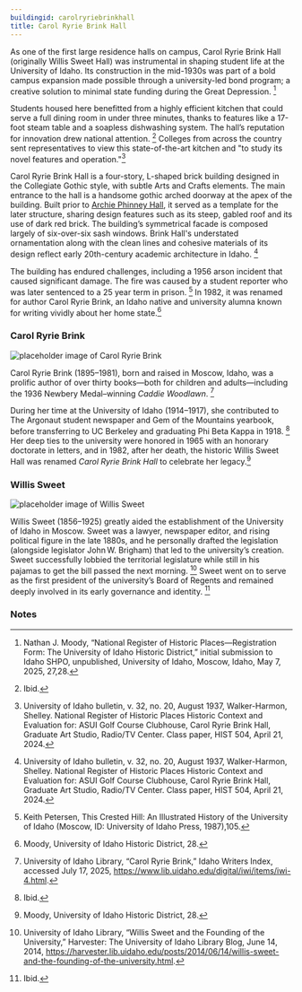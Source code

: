```yaml
---
buildingid: carolryriebrinkhall
title: Carol Ryrie Brink Hall
---
```


As one of the first large residence halls on campus, Carol Ryrie Brink Hall (originally Willis Sweet Hall) was instrumental in shaping student life at the University of Idaho. Its construction in the mid-1930s was part of a bold campus expansion made possible through a university-led bond program; a creative solution to minimal state funding during the Great Depression. [^1]

Students housed here benefitted from a highly efficient kitchen that could serve a full dining room in under three minutes, thanks to features like a 17-foot steam table and a soapless dishwashing system. The hall’s reputation for innovation drew national attention. [^2] Colleges from across the country sent representatives to view this state-of-the-art kitchen and "to study its novel features and operation."[^3] 

Carol Ryrie Brink Hall is a four-story, L-shaped brick building designed in the Collegiate Gothic style, with subtle Arts and Crafts elements. The main entrance to the hall is a handsome gothic arched doorway at the apex of the building. Built prior to [Archie Phinney Hall](/digital/campus/buildings/archiephinneyhall), it served as a template for the later structure, sharing design features such as its steep, gabled roof and its use of dark red brick. The building’s symmetrical facade is composed largely of six-over-six sash windows. Brink Hall's understated ornamentation along with the clean lines and cohesive materials of its design reflect early 20th-century academic architecture in Idaho. [^3]

The building has endured challenges, including a 1956 arson incident that caused significant damage. The fire was caused by a student reporter who was later sentenced to a 25 year term in prison. [^4] In 1982, it was renamed for author Carol Ryrie Brink, an Idaho native and university alumna known for writing vividly about her home state.[^5] 

### Carol Ryrie Brink 

![placeholder image of Carol Ryrie Brink](https://objects.lib.uidaho.edu/lcoh/small/Brink-C_02.jpg) 

Carol Ryrie Brink (1895–1981), born and raised in Moscow, Idaho, was a prolific author of over thirty books—both for children and adults—including the 1936 Newbery Medal–winning *Caddie Woodlawn*. [^6] 

During her time at the University of Idaho (1914–1917), she contributed to The Argonaut student newspaper and Gem of the Mountains yearbook, before transferring to UC Berkeley and graduating Phi Beta Kappa in 1918. [^7] Her deep ties to the university were honored in 1965 with an honorary doctorate in letters, and in 1982, after her death, the historic Willis Sweet Hall was renamed *Carol Ryrie Brink Hall* to celebrate her legacy.[^8]

### Willis Sweet

![placeholder image of Willis Sweet](https://bioguide.congress.gov/photo/7deeb824e2032d46cf52022ff3a77038.jpg) 

Willis Sweet (1856–1925) greatly aided the establishment of the University of Idaho in Moscow. Sweet was a lawyer, newspaper editor, and rising political figure in the late 1880s, and he personally drafted the legislation (alongside legislator John W. Brigham) that led to the university’s creation. Sweet successfully lobbied the territorial legislature while still in his pajamas to get the bill passed the next morning. [^9] Sweet went on to serve as the first president of the university’s Board of Regents and remained deeply involved in its early governance and identity. [^10]

### Notes 

[^1]: Nathan J. Moody, “National Register of Historic Places—Registration Form: The University of Idaho Historic District,” initial submission to Idaho SHPO, unpublished, University of Idaho, Moscow, Idaho, May 7, 2025, 27,28. 
[^2]: Ibid. 
[^3]: University of Idaho bulletin, v. 32, no. 20, August 1937, Walker-Harmon, Shelley. National Register of Historic Places Historic Context and Evaluation for: ASUI Golf Course Clubhouse, Carol Ryrie Brink Hall, Graduate Art Studio, Radio/TV Center. Class paper, HIST 504, April 21, 2024. 
[^4]: Keith Petersen, This Crested Hill: An Illustrated History of the University of Idaho (Moscow, ID: University of Idaho Press, 1987),105.
[^5]: Moody, University of Idaho Historic District, 28. 
[^6]: University of Idaho Library, “Carol Ryrie Brink,” Idaho Writers Index, accessed July 17, 2025, https://www.lib.uidaho.edu/digital/iwi/items/iwi-4.html. 
[^7]: Ibid. 
[^8]: Moody, University of Idaho Historic District, 28. 
[^9]: University of Idaho Library, “Willis Sweet and the Founding of the University,” Harvester: The University of Idaho Library Blog, June 14, 2014, https://harvester.lib.uidaho.edu/posts/2014/06/14/willis-sweet-and-the-founding-of-the-university.html. 
[^10]: Ibid. 

